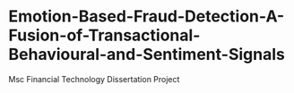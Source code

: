 # Emotion-Based-Fraud-Detection-A-Fusion-of-Transactional-Behavioural-and-Sentiment-Signals
Msc Financial Technology Dissertation Project
